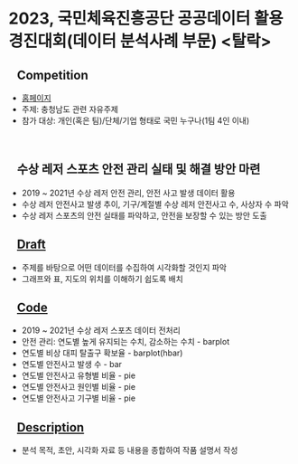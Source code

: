 # 2023, 국민체육진흥공단 공공데이터 활용 경진대회(데이터 분석사례 부문) <탈락>

## &nbsp;&nbsp;&nbsp;Competition
- <a href="https://www.kspo.or.kr">홈페이지</a>
- 주제: 충청남도 관련 자유주제
- 참가 대상: 개인(혹은 팀)/단체/기업 형태로 국민 누구나(1팀 4인 이내)

</br>

## &nbsp;&nbsp;&nbsp;수상 레저 스포츠 안전 관리 실태 및 해결 방안 마련
- 2019 ~ 2021년 수상 레저 안전 관리, 안전 사고 발생 데이터 활용
- 수상 레저 안전사고 발생 추이, 기구/계절별 수상 레저 안전사고 수, 사상자 수 파악
- 수상 레저 스포츠의 안전 실태를 파악하고, 안전을 보장할 수 있는 방안 도출

## &nbsp;&nbsp;&nbsp;<a href="https://github.com/ss721229/Kspo/blob/main/Draft.jpg">Draft</a>
- 주제를 바탕으로 어떤 데이터를 수집하여 시각화할 것인지 파악
- 그래프와 표, 지도의 위치를 이해하기 쉽도록 배치

## &nbsp;&nbsp;&nbsp;<a href="https://github.com/ss721229/Kspo/blob/main/code.ipynb">Code</a>
- 2019 ~ 2021년 수상 레저 스포츠 데이터 전처리
- 안전 관리: 연도별 높게 유지되는 수치, 감소하는 수치 - barplot
- 연도별 비상 대피 탈출구 확보율 - barplot(hbar)
- 연도별 안전사고 발생 수 - bar
- 연도별 안전사고 유형별 비율 - pie
- 연도별 안전사고 원인별 비율 - pie
- 연도별 안전사고 기구별 비율 - pie

## &nbsp;&nbsp;&nbsp;<a href="https://github.com/ss721229/Kspo/blob/main/Description.pdf">Description</a>
- 분석 목적, 초안, 시각화 자료 등 내용을 종합하여 작품 설명서 작성
